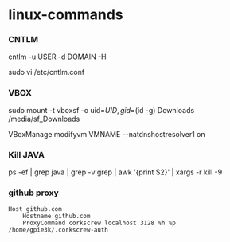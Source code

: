 # linux-commands

### CNTLM

cntlm -u USER -d DOMAIN -H

sudo vi /etc/cntlm.conf

### VBOX

sudo mount -t vboxsf -o uid=$UID,gid=$(id -g) Downloads /media/sf_Downloads

VBoxManage modifyvm VMNAME --natdnshostresolver1 on

### Kill JAVA

ps -ef | grep java | grep -v grep | awk '{print $2}' | xargs -r kill -9

### github proxy

```
Host github.com
    Hostname github.com
    ProxyCommand corkscrew localhost 3128 %h %p /home/gpie3k/.corkscrew-auth
```
